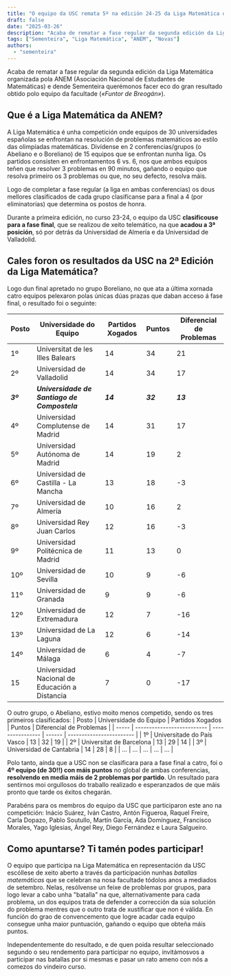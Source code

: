 ```yaml
---
title: "O equipo da USC remata 5º na edición 24-25 da Liga Matemática da ANEM"
draft: false
date: "2025-03-26"
description: "Acaba de rematar a fase regular da segunda edición da Liga Matemática organizada pola ANEM (Asociación Nacional de Estudantes de Matemáticas) e dende Sementeira (o clube olímpico de Mates USC) e MaEGA (a Asociación Galega de Estudantes de Matemáticas) querémonos facer eco do gran resultado obtido polo equipo da facultade."
tags: ["Sementeira", "Liga Matemática", "ANEM", "Novas"]
authors:
  - "sementeira"
---
```


Acaba de rematar a fase regular da segunda edición da Liga Matemática organizada pola ANEM (Asociación Nacional de Estudantes de Matemáticas) e dende Sementeira querémonos facer eco do gran resultado obtido polo equipo da facultade (*«Funtor de Breogán»*).

## Que é a Liga Matemática da ANEM?

A Liga Matemática é unha competición onde equipos de 30 universidades españolas se enfrontan na resolución de problemas matemáticos ao estilo das olimpíadas matemáticas. Divídense en 2 conferencias/grupos (o Abeliano e o Boreliano) de 15 equipos que se enfrontan nunha liga. Os partidos consisten en enfrontamentos 6 vs. 6, nos que ambos equipos teñen que resolver 3 problemas en 90 minutos, gañando o equipo que resolva primeiro os 3 problemas ou que, no seu defecto, resolva máis.

Logo de completar a fase regular (a liga en ambas conferencias) os dous mellores clasificados de cada grupo clasifícanse para a final a 4 (por eliminatorias) que determina os postos de honra.

Durante a primeira edición, no curso 23-24, o equipo da USC **clasificouse para a fase final**, que se realizou de xeito telemático, na que **acadou a 3ª posición**, só por detrás da Universidad de Almería e da Universidad de Valladolid.

## Cales foron os resultados da USC na 2ª Edición da Liga Matemática?
Logo dun final apretado no grupo Boreliano, no que ata a última xornada catro equipos pelexaron polas únicas dúas prazas que daban acceso á fase final, o resultado foi o seguinte:

| Posto    | Universidade do Equipo                        | Partidos Xogados | Puntos   | Diferencial de Problemas |
| -------- | --------------------------------------------- | ---------------- | -------- | ------------------------ |
| 1º       | Universitat de les Illes Balears              | 14               | 34       | 21                       |
| 2º       | Universidad de Valladolid                     | 14               | 34       | 17                       |
| ***3º*** | ***Universidade de Santiago de Compostela***  | ***14***         | ***32*** | ***13***                   |
| 4º       | Universidad Complutense de Madrid             | 14               | 31       | 17                       |
| 5º       | Universidad Autónoma de Madrid                | 14               | 19       | 2                        |
| 6º       | Universidad de Castilla - La Mancha           | 13               | 18       | -3                       |
| 7º       | Universidad de Almería                        | 10               | 16       | 2                        |
| 8º       | Universidad Rey Juan Carlos                   | 12               | 16       | -3                       |
| 9º       | Universidad Politécnica de Madrid             | 11               | 13       | 0                        |
| 10º      | Universidad de Sevilla                        | 10               | 9        | -6                       |
| 11º      | Universidad de Granada                        | 9                | 9        | -6                       |
| 12º      | Universidad de Extremadura                    | 12               | 7        | -16                      |
| 13º      | Universidad de La Laguna                      | 12               | 6        | -14                      |
| 14º      | Universidad de Málaga                         | 6                | 4        | -7                       |
| 15       | Universidad Nacional de Educación a Distancia | 7                | 0        | -17                      |

O outro grupo, o Abeliano, estivo moito menos competido, sendo os tres primeiros clasificados: 
| Posto | Universidade do Equipo     | Partidos Xogados | Puntos | Diferencial de Problemas |
| ----- | -------------------------- | ---------------- | ------ | ------------------------ |
| 1º    | Universitade do País Vasco | 13               | 32     | 19                       |
| 2º    | Universitat de Barcelona   | 13               | 29     | 14                       |
| 3º    | Universidad de Cantabria   | 14               | 28     | 8                        |
| ...   | ...                        | ...              | ...    | ...                      |

Polo tanto, aínda que a USC non se clasificara para a fase final a catro, foi o **4º equipo (de 30!!) con máis puntos** no global de ambas conferencias, **resolvendo en media máis de 2 problemas por partido**. Un resultado para sentirnos moi orgullosos do traballo realizado e esperanzados de que máis pronto que tarde os éxitos chegarán.

Parabéns para os membros do equipo da USC que participaron este ano na competición: Inácio Suárez, Iván Castro, Antón Figueroa, Raquel Freire, Carla Dopazo, Pablo Soutullo, Martín García, Ada Domínguez, Francisco Morales, Yago Iglesias, Ángel Rey, Diego Fernández e Laura Salgueiro.

## Como apuntarse? Ti tamén podes participar!
O equipo que participa na Liga Matemática en representación da USC escóllese de xeito aberto a través da participación nunhas *batallas matemáticas* que se celebran na nosa facultade tódolos anos a mediados de setembro. Nelas, resólvense un feixe de problemas por grupos, para logo levar a cabo unha "batalla" na que, alternativamente para cada problema, un dos equipos trata de defender a corrección da súa solución do problema mentres que o outro trata de xustificar que non é válida. En función do grao de convencemento que logre acadar cada equipo consegue unha maior puntuación, gañando o equipo que obteña máis puntos.

Independentemente do resultado, e de quen poida resultar seleccionado segundo o seu rendemento para participar no equipo, invitámosvos a participar nas batallas por si mesmas e pasar un rato ameno con nós a comezos do vindeiro curso.

